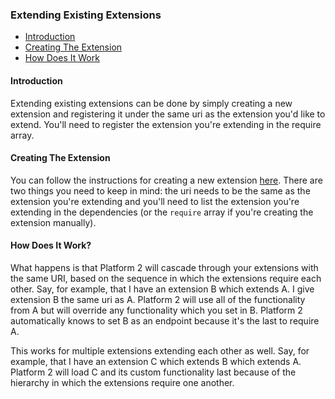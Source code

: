 ### Extending Existing Extensions

- [Introduction](#introduction)
- [Creating The Extension](#creating-the-extension)
- [How Does It Work](#how-does-it-work)

<a name="introduction"></a>
#### Introduction

Extending existing extensions can be done by simply creating a new extension and registering it under the same uri as the extension you'd like to extend. You'll need to register the extension you're extending in the require array.

<a name="creating-the-extension"></a>
#### Creating The Extension

You can follow the instructions for creating a new extension [here](extensions/creating-extensions). There are two things you need to keep in mind: the uri needs to be the same as the extension you're extending and you'll need to list the extension you're extending in the dependencies (or the `require` array if you're creating the extension manually).

<a name="how-does-it-work"></a>
#### How Does It Work?

What happens is that Platform 2 will cascade through your extensions with the same URI, based on the sequence in which the extensions require each other. Say, for example, that I have an extension B which extends A. I give extension B the same uri as A. Platform 2 will use all of the functionality from A but will override any functionality which you set in B. Platform 2 automatically knows to set B as an endpoint because it's the last to require A.

This works for multiple extensions extending each other as well. Say, for example, that I have an extension C which extends B which extends A. Platform 2 will load C and its custom functionality last because of the hierarchy in which the extensions require one another.
